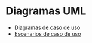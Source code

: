 # Diagramas UML

* [Diagramas de caso de uso](diagramas_de_casos_de_uso.md)
* [Escenarios de caso de uso](escenarios_de_casos_de_uso.md)

###
